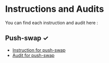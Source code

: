 # Instructions and Audits

You can find each instruction and audit here :

## Push-swap ✓

- [Instruction for push-swap](https://github.com/01-edu/public/tree/master/subjects/push-swap)
- [Audit for push-swap](https://github.com/01-edu/public/tree/master/subjects/push-swap/audit)